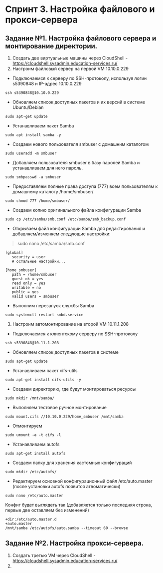 #

# Спринт 3. Настройка файлового и прокси-сервера
## Задание №1. Настройка файлового сервера и монтирование директории. 
1. Создать две виртуальные машины через CloudShell - https://cloudshell.sysadmin.education-services.ru/
2. Настроим файловый сервер на первой VM 10.10.0.229

- Подключаемся к серверу по SSH-протоколу, используя логин s5390848 и IP-адрес 10.10.0.229
```commandline
ssh s5390848@10.10.0.229
```

-  Обновляем список доступных пакетов и их версий в системе Ubuntu/Debian
```commandline
sudo apt-get update
```

-  Устанавливаем пакет Samba 
```commandline
sudo apt install samba -y
```

- Создаем нового пользователя smbuser с домашним каталогом 
```commandline
sudo useradd -m smbuser
```

- Добавляем пользователя smbuser в базу паролей Samba и устанавливаем для него пароль.
```commandline
sudo smbpasswd -a smbuser
```

- Предоставляем полные права доступа (777) всем пользователям к домашнему каталогу /home/smbuser/
```commandline
sudo chmod 777 /home/smbuser/
```

- Создаем копию оригинального файла конфигурации Samba
```commandline
sudo cp /etc/samba/smb.conf /etc/samba/smb_backup.conf
``` 


-  Открываем файл конфигурации Samba для редактирования и добавляем/изменяем следующие настройки:
> sudo nano /etc/samba/smb.conf

```commandline
[global]
   security = user
   # остальные настройки...

[home_smbuser]
   path = /home/smbuser
   guest ok = yes
   read only = yes
   writable = no
   public = yes
   valid users = smbuser
```

- Выполним перезапуск службы Samba
```commandline
sudo systemctl restart smbd.service
```

3. Настроим автомонтирование на второй VM 10.11.1.208

-  Подключаемся к клиентскому серверу по SSH-протоколу
```commandline
ssh s5390848@10.11.1.208
```

- Обновляем список доступных пакетов в системе
```commandline
sudo apt-get update
```

-  Устанавливаем пакет cifs-utils
```commandline
sudo apt-get install cifs-utils -y
```

- Создаем директорию, где будут монтироваться ресурсы
```commandline
sudo mkdir /mnt/samba/
```

- Выполняем тестовое ручное монтирование 
```commandline
sudo mount.cifs //10.10.0.229/home_smbuser /mnt/samba
```

- Отмонтируем 
```commandline
sudo umount -a -t cifs -l
```

- Устанавливаем autofs
```commandline
sudo apt-get install autofs
```

- Создаем папку для хранения кастомных конфигураций
```commandline
sudo mkdir /etc/autofs/
```

- Редактируем основной конфигурационный файл /etc/auto.master (после установки autofs появится атвоматически)
```commandline
sudo nano /etc/auto.master
```

Конфиг будет выглядеть так (добавляется только последняя строка, первые две оставляем без изменений)

```commandline
+dir:/etc/auto.master.d
+auto.master
/mnt/samba /etc/autofs/auto.samba --timeout 60 --browse
```



## Задание №2. Настройка прокси-сервера.


1. Создать третью VM через CloudShell - https://cloudshell.sysadmin.education-services.ru/
2. 